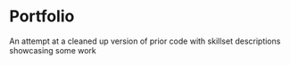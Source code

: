 # Portfolio
An attempt at a cleaned up version of prior code with skillset descriptions showcasing some work
